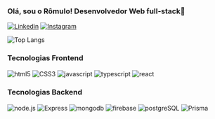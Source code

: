 ### Olá, sou o Rômulo! Desenvolvedor Web full-stack🤙

[![Linkedin](https://img.shields.io/badge/LinkedIn-0077B5?style=for-the-badge&logo=linkedin&logoColor=white)](https://www.linkedin.com/in/romulo-paiva-17a6271a2/)
[![Instagram](https://img.shields.io/badge/Instagram-E4405F?style=for-the-badge&logo=instagram&logoColor=white)](https://www.instagram.com/paiva__romulo/)

![Top Langs](https://github-readme-stats.vercel.app/api/top-langs/?username=Romulofp10&hide_progress=true)

### Tecnologias Frontend

<div style="display: inline_block">
  <img align="center" alt="html5" src="https://img.shields.io/badge/HTML5-E34F26?style=for-the-badge&logo=html5&logoColor=whit" />
  <img align="center" alt="CSS3" src="https://img.shields.io/badge/CSS3-1572B6?style=for-the-badge&logo=css3&logoColor=white" />
  <img align="center" alt="javascript" src="https://img.shields.io/badge/JavaScript-F7DF1E?style=for-the-badge&logo=javascript&logoColor=black" />
  <img align="center" alt="typescript" src="https://img.shields.io/badge/TypeScript-007ACC?style=for-the-badge&logo=typescript&logoColor=white" />
  <img align="center" alt="react" src="https://img.shields.io/badge/React-20232A?style=for-the-badge&logo=react&logoColor=61DAFB" />
</div>

### Tecnologias Backend
<div style="display: inline_block , paddingTop: 10" >
 <img align="center" alt="node.js" src="https://img.shields.io/badge/Node.js-43853D?style=for-the-badge&logo=node.js&logoColor=white" />
   <img align="center" alt="Express" src="https://img.shields.io/badge/Express-000000.svg?style=for-the-badge&logo=Express&logoColor=white" />
  <img align="center" alt="mongodb" src="https://img.shields.io/badge/MongoDB-4EA94B?style=for-the-badge&logo=mongodb&logoColor=white" />
  <img align="center" alt="firebase" src="https://img.shields.io/badge/Firebase-DD2C00.svg?style=for-the-badge&logo=Firebase&logoColor=white" />
  <img align="center" alt="postgreSQL" src="https://img.shields.io/badge/PostgreSQL-4169E1.svg?style=for-the-badge&logo=PostgreSQL&logoColor=white" />
    <img align="center" alt="Prisma" src="https://img.shields.io/badge/Prisma-2D3748.svg?style=for-the-badge&logo=Prisma&logoColor=white" />
  </div>
